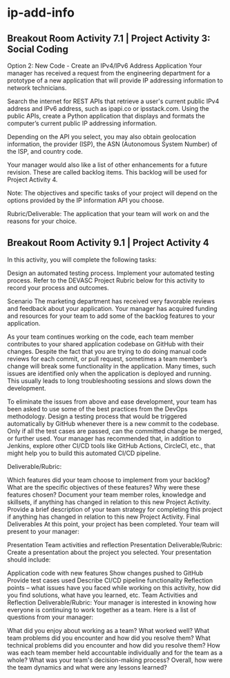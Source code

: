 # ip-add-info
## Breakout Room Activity 7.1 | Project Activity 3: Social Coding 

Option 2: New Code - Create an IPv4/IPv6 Address Application
Your manager has received a request from the engineering department for a prototype of a new application that will provide IP addressing information to network technicians.

Search the internet for REST APIs that retrieve a user's current public IPv4 address and IPv6 address, such as ipapi.co or ipsstack.com. Using the public APIs, create a Python application that displays and formats the computer’s current public IP addressing information.

Depending on the API you select, you may also obtain geolocation information, the provider (ISP), the ASN (Autonomous System Number) of the ISP, and country code.

Your manager would also like a list of other enhancements for a future revision. These are called backlog items. This backlog will be used for Project Activity 4.

Note: The objectives and specific tasks of your project will depend on the options provided by the IP information API you choose.

Rubric/Deliverable: The application that your team will work on and the reasons for your choice.

## Breakout Room Activity 9.1 | Project Activity 4

In this activity, you will complete the following tasks:

Design an automated testing process.
Implement your automated testing process.
Refer to the DEVASC Project Rubric below for this activity to record your process and outcomes.

Scenario
The marketing department has received very favorable reviews and feedback about your application. Your manager has acquired funding and resources for your team to add some of the backlog features to your application.

As your team continues working on the code, each team member contributes to your shared application codebase on GitHub with their changes. Despite the fact that you are trying to do doing manual code reviews for each commit, or pull request, sometimes a team member’s change will break some functionality in the application. Many times, such issues are identified only when the application is deployed and running. This usually leads to long troubleshooting sessions and slows down the development.

To eliminate the issues from above and ease development, your team has been asked to use some of the best practices from the DevOps methodology. Design a testing process that would be triggered automatically by GitHub whenever there is a new commit to the codebase. Only if all the test cases are passed, can the committed change be merged, or further used. Your manager has recommended that, in addition to Jenkins, explore other CI/CD tools like GitHub Actions, CircleCI, etc., that might help you to build this automated CI/CD pipeline.

Deliverable/Rubric:

Which features did your team choose to implement from your backlog?
What are the specific objectives of these features?
Why were these features chosen?
Document your team member roles, knowledge and skillsets, if anything has changed in relation to this new Project Activity.
Provide a brief description of your team strategy for completing this project if anything has changed in relation to this new Project Activity.
Final Deliverables
At this point, your project has been completed. Your team will present to your manager:

Presentation
Team activities and reflection
Presentation
Deliverable/Rubric: Create a presentation about the project you selected. Your presentation should include:

Application code with new features
Show changes pushed to GitHub
Provide test cases used
Describe CI/CD pipeline functionality
Reflection points – what issues have you faced while working on this activity, how did you find solutions, what have you learned, etc.
Team Activities and Reflection
Deliverable/Rubric: Your manager is interested in knowing how everyone is continuing to work together as a team. Here is a list of questions from your manager:

What did you enjoy about working as a team? What worked well?
What team problems did you encounter and how did you resolve them?
What technical problems did you encounter and how did you resolve them?
How was each team member held accountable individually and for the team as a whole?
What was your team's decision-making process?
Overall, how were the team dynamics and what were any lessons learned?
